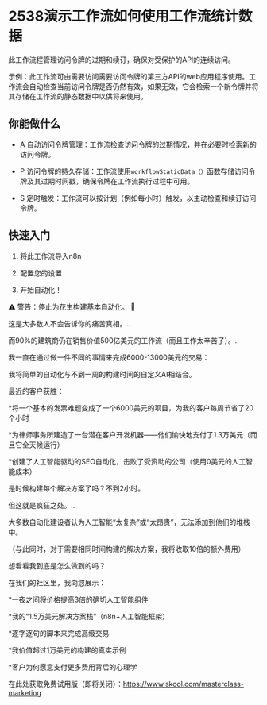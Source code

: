 # 2538演示工作流如何使用工作流统计数据

此工作流程管理访问令牌的过期和续订，确保对受保护的API的连续访问。

示例：此工作流可由需要访问需要访问令牌的第三方API的web应用程序使用。工作流会自动检查当前访问令牌是否仍然有效，如果无效，它会检索一个新令牌并将其存储在工作流的静态数据中以供将来使用。

## 你能做什么

- A 自动访问令牌管理：工作流检查访问令牌的过期情况，并在必要时检索新的访问令牌。

- P 访问令牌的持久存储：工作流使用`workflowStaticData（）`函数存储访问令牌及其过期时间戳，确保令牌在工作流执行过程中可用。

- S 定时触发：工作流可以按计划（例如每小时）触发，以主动检查和续订访问令牌。

## 快速入门

1.  将此工作流导入n8n

2.  配置您的设置

3.  开始自动化！

⚠️ 警告：停止为花生构建基本自动化。 🚫

这是大多数人不会告诉你的痛苦真相。..

而90%的建筑商仍在销售价值500亿美元的工作流（而且工作太辛苦了）。..

我一直在通过做一件不同的事情来完成6000-13000美元的交易：

我将简单的自动化与不到一周的构建时间的自定义AI相结合。

最近的客户获胜：

*将一个基本的发票难题变成了一个6000美元的项目，为我的客户每周节省了20个小时

*为律师事务所建造了一台潜在客户开发机器——他们愉快地支付了1.3万美元（而且它全天候运行）

*创建了人工智能驱动的SEO自动化，击败了受资助的公司（使用0美元的人工智能成本）

是时候构建每个解决方案了吗？不到2小时。

但这就是疯狂之处。..

大多数自动化建设者认为人工智能“太复杂”或“太昂贵”，无法添加到他们的堆栈中。

（与此同时，对于需要相同时间构建的解决方案，我将收取10倍的额外费用）

想看看我到底是怎么做到的吗？

在我们的社区里，我向您展示：

*一夜之间将价格提高3倍的确切人工智能组件

*我的“1.5万美元解决方案栈”（n8n+人工智能框架）

*逐字逐句的脚本来完成高级交易

*我价值超过1万美元的构建的真实示例

*客户为何愿意支付更多费用背后的心理学

在此处获取免费试用版（即将关闭）：https://www.skool.com/masterclass-marketing

